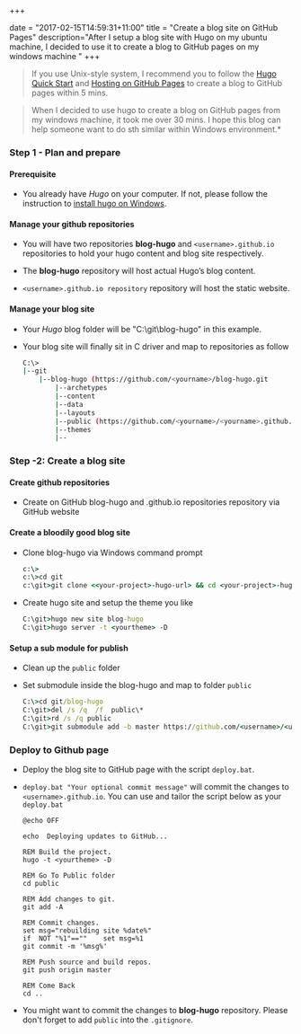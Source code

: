 +++

date = "2017-02-15T14:59:31+11:00"
title = "Create a blog site on GitHub Pages"
description="After I setup a blog site with Hugo on my ubuntu machine, I decided to use it to create a blog to GitHub pages on my windows machine "
+++


> If you use Unix-style system, I recommend you to follow the [Hugo Quick Start](https://gohugo.io/overview/quickstart/) and [Hosting on GitHub Pages](https://gohugo.io/tutorials/github-pages-blog) to create a blog to GitHub pages within 5 mins.

> When I decided to use hugo to create a blog on GitHub pages from my windows machine, it took me over 30 mins. I hope this blog can help someone want to do sth similar within Windows environment.*


### Step 1 - Plan and prepare

#### Prerequisite

* You already have *Hugo* on your computer. If not, please follow the instruction to [install hugo on Windows](https://gohugo.io/tutorials/installing-on-windows).

#### Manage your github repositories

* You will have two repositories **blog-hugo** and `<username>.github.io` repositories to hold your hugo content and blog site respectively.

* The **blog-hugo** repository will host actual Hugo’s blog content.

* `<username>.github.io repository` repository will host the static website.

#### Manage your blog site 

* Your *Hugo* blog folder will be "C:\git\blog-hugo" in this example.

* Your blog site will finally sit in C driver and map to repositories as follow

    ```bash
    C:\>
    |--git 
        |--blog-hugo (https://github.com/<yourname>/blog-hugo.git
            |--archetypes
            |--content
            |--data
            |--layouts
            |--public (https://github.com/<yourname>/<yourname>.github.io.git)
            |--themes
            |--

    ```


### Step -2: Create a blog site


#### Create github repositories

* Create on GitHub blog-hugo and <username>.github.io repositories  repository via GitHub website

#### Create a bloodily good blog site 

* Clone blog-hugo via Windows command prompt

    ```bat
    c:\>
    c:\>cd git
    c:\git>git clone <<your-project>-hugo-url> && cd <your-project>-hugo
    ```

* Create hugo site and setup the theme you like

    ```bat   
    C:\git>hugo new site blog-hugo
    C:\git>hugo server -t <yourtheme> -D
    ```

#### Setup a sub module for publish

* Clean up the `public` folder 
* Set submodule inside the blog-hugo and map to folder `public`

    ```bat
    C:\>cd git/blog-hugo
    C:\git>del /s /q  /f  public\*
    C:\git>rd /s /q public
    C:\git>git submodule add -b master https://github.com/<username>/<username>.github.io.git public
    ```

### Deploy to Github page

* Deploy the blog site to GitHub page with the script `deploy.bat`.
* `deploy.bat "Your optional commit message"` will commit the changes to `<username>.github.io`. You can use and tailor the script below as your `deploy.bat`

    ```batch
    @echo OFF

    echo  Deploying updates to GitHub...

    REM Build the project. 
    hugo -t <yourtheme> -D

    REM Go To Public folder
    cd public

    REM Add changes to git.
    git add -A

    REM Commit changes.
    set msg="rebuilding site %date%"
    if  NOT "%1"==""    set msg=%1
    git commit -m '%msg%'

    REM Push source and build repos.
    git push origin master

    REM Come Back
    cd ..
    ```

* You might want to commit the changes to **blog-hugo** repository. Please don't forget to add `public` into the `.gitignore`.

